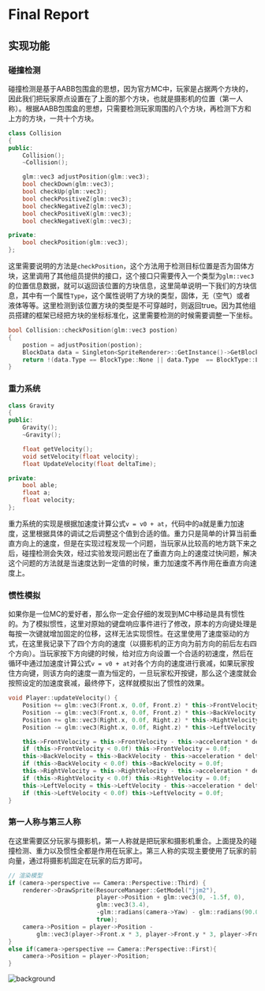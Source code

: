 # Final Report

## 实现功能

### 碰撞检测

碰撞检测是基于AABB包围盒的思想，因为官方MC中，玩家是占据两个方块的，因此我们把玩家原点设置在了上面的那个方块，也就是摄影机的位置（第一人称）。根据AABB包围盒的思想，只需要检测玩家周围的八个方块，再检测下方和上方的方块，一共十个方块。

```c++
class Collision
{
public:
    Collision();
    ~Collision();

    glm::vec3 adjustPosition(glm::vec3);
    bool checkDown(glm::vec3);
    bool checkUp(glm::vec3);
    bool checkPositiveZ(glm::vec3);
    bool checkNegativeZ(glm::vec3);
    bool checkPositiveX(glm::vec3);
    bool checkNegativeX(glm::vec3);

private:
    bool checkPosition(glm::vec3);
};
```

这里需要说明的方法是`checkPosition`，这个方法用于检测目标位置是否为固体方块，这里调用了其他组员提供的接口，这个接口只需要传入一个类型为`glm::vec3`的位置信息数据，就可以返回该位置的方块信息，这里简单说明一下我们的方块信息，其中有一个属性`Type`，这个属性说明了方块的类型，固体，无（空气）或者液体等等。这里检测到该位置方块的类型是不可穿越时，则返回true。因为其他组员搭建的框架已经把方块的坐标标准化，这里需要检测的时候需要调整一下坐标。

```c++
bool Collision::checkPosition(glm::vec3 postion)
{
    postion = adjustPosition(postion);
    BlockData data = Singleton<SpriteRenderer>::GetInstance()->GetBlock(postion);
    return !(data.Type == BlockType::None || data.Type  == BlockType::Liquid);
}
```

### 重力系统

```c++
class Gravity
{
public:
    Gravity();
    ~Gravity();

    float getVelocity();
    void setVelocity(float velocity);
    float UpdateVelocity(float deltaTime);

private:
    bool able;
    float a;
    float velocity;
};

```

重力系统的实现是根据加速度计算公式`v = v0 + at`，代码中的a就是重力加速度，这里根据具体的调试之后调整这个值到合适的值。重力只是简单的计算当前垂直方向上的速度，但是在实现过程发现一个问题，当玩家从比较高的地方跳下来之后，碰撞检测会失效，经过实验发现问题出在了垂直方向上的速度过快问题，解决这个问题的方法就是当速度达到一定值的时候，重力加速度不再作用在垂直方向速度上。

### 惯性模拟

如果你是一位MC的爱好者，那么你一定会仔细的发现到MC中移动是具有惯性的。为了模拟惯性，这里对原始的键盘响应事件进行了修改，原本的方向键处理是每按一次键就增加固定的位移，这样无法实现惯性。在这里使用了速度驱动的方式，在这里我记录下了四个方向的速度（以摄影机的正方向为前方向的前后左右四个方向）。当玩家按下方向键的时候，给对应方向设置一个合适的初速度，然后在循环中通过加速度计算公式`v = v0 + at`对各个方向的速度进行衰减，如果玩家按住方向键，则该方向的速度一直为恒定的，一旦玩家松开按键，那么这个速度就会按照设定的加速度衰减，最终停下，这样就模拟出了惯性的效果。

```c++
void Player::updateVelocity() {
    Position += glm::vec3(Front.x, 0.0f, Front.z) * this->FrontVelocity * deltaTime;
    Position -= glm::vec3(Front.x, 0.0f, Front.z) * this->BackVelocity * deltaTime;
    Position += glm::vec3(Right.x, 0.0f, Right.z) * this->RightVelocity * deltaTime;
    Position -= glm::vec3(Right.x, 0.0f, Right.z) * this->LeftVelocity * deltaTime;

    this->FrontVelocity = this->FrontVelocity - this->acceleration * deltaTime;
    if (this->FrontVelocity < 0.0f) this->FrontVelocity = 0.0f;
    this->BackVelocity = this->BackVelocity - this->acceleration * deltaTime;
    if (this->BackVelocity < 0.0f) this->BackVelocity = 0.0f;
    this->RightVelocity = this->RightVelocity - this->acceleration * deltaTime;
    if (this->RightVelocity < 0.0f) this->RightVelocity = 0.0f;
    this->LeftVelocity = this->LeftVelocity - this->acceleration * deltaTime;
    if (this->LeftVelocity < 0.0f) this->LeftVelocity = 0.0f;
}
```

### 第一人称与第三人称

在这里需要区分玩家与摄影机，第一人称就是把玩家和摄影机重合。上面提及的碰撞检测、重力以及惯性全都是作用在玩家上。第三人称的实现主要使用了玩家的前向量，通过将摄影机固定在玩家的后方即可。

```c++
// 渲染模型
if (camera->perspective == Camera::Perspective::Third) {
    renderer->DrawSprite(ResourceManager::GetModel("jjm2"), 
                         player->Position + glm::vec3(0, -1.5f, 0), 
                         glm::vec3(3.4), 
                         -glm::radians(camera->Yaw) - glm::radians(90.0f), 
                         true);
    camera->Position = player->Position -
        glm::vec3(player->Front.x * 3, player->Front.y * 3, player->Front.z * 3);
}
else if(camera->perspective == Camera::Perspective::First){
    camera->Position = player->Position;
}
```

![background](../Report/background.gif)